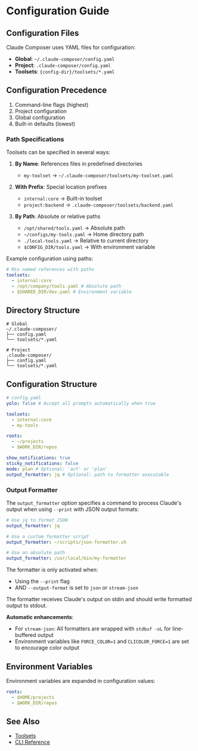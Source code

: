 # Configuration Guide

## Configuration Files

Claude Composer uses YAML files for configuration:

- **Global**: `~/.claude-composer/config.yaml`
- **Project**: `.claude-composer/config.yaml`
- **Toolsets**: `{config-dir}/toolsets/*.yaml`

## Configuration Precedence

1. Command-line flags (highest)
2. Project configuration
3. Global configuration
4. Built-in defaults (lowest)

### Path Specifications

Toolsets can be specified in several ways:

1. **By Name**: References files in predefined directories

   - `my-toolset` → `~/.claude-composer/toolsets/my-toolset.yaml`

2. **With Prefix**: Special location prefixes

   - `internal:core` → Built-in toolset
   - `project:backend` → `.claude-composer/toolsets/backend.yaml`

3. **By Path**: Absolute or relative paths
   - `/opt/shared/tools.yaml` → Absolute path
   - `~/configs/my-tools.yaml` → Home directory path
   - `./local-tools.yaml` → Relative to current directory
   - `$CONFIG_DIR/tools.yaml` → With environment variable

Example configuration using paths:

```yaml
# Mix named references with paths
toolsets:
  - internal:core
  - /opt/company/tools.yaml # Absolute path
  - $SHARED_DIR/dev.yaml # Environment variable
```

## Directory Structure

```
# Global
~/.claude-composer/
├── config.yaml
└── toolsets/*.yaml

# Project
.claude-composer/
├── config.yaml
└── toolsets/*.yaml
```

## Configuration Structure

```yaml
# config.yaml
yolo: false # Accept all prompts automatically when true

toolsets:
  - internal:core
  - my-tools

roots:
  - ~/projects
  - $WORK_DIR/repos

show_notifications: true
sticky_notifications: false
mode: plan # Optional: 'act' or 'plan'
output_formatter: jq # Optional: path to formatter executable
```

### Output Formatter

The `output_formatter` option specifies a command to process Claude's output when using `--print` with JSON output formats:

```yaml
# Use jq to format JSON
output_formatter: jq

# Use a custom formatter script
output_formatter: ~/scripts/json-formatter.sh

# Use an absolute path
output_formatter: /usr/local/bin/my-formatter
```

The formatter is only activated when:

- Using the `--print` flag
- AND `--output-format` is set to `json` or `stream-json`

The formatter receives Claude's output on stdin and should write formatted output to stdout.

**Automatic enhancements**:

- For `stream-json`: All formatters are wrapped with `stdbuf -oL` for line-buffered output
- Environment variables like `FORCE_COLOR=1` and `CLICOLOR_FORCE=1` are set to encourage color output

## Environment Variables

Environment variables are expanded in configuration values:

```yaml
roots:
  - $HOME/projects
  - $WORK_DIR/repos
```

## See Also

- [Toolsets](./toolsets.md)
- [CLI Reference](./cli-reference.md)
